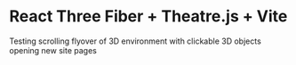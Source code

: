 # React Three Fiber + Theatre.js + Vite

Testing scrolling flyover of 3D environment with clickable 3D objects opening new site pages
